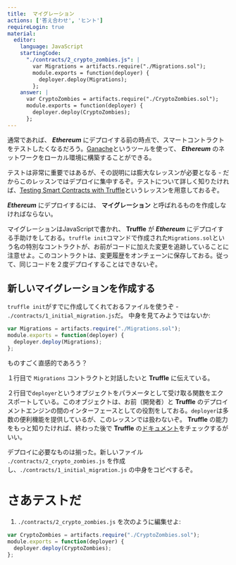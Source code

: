 ```yaml
---
title:  マイグレーション
actions: ['答え合わせ', 'ヒント']
requireLogin: true
material:
  editor:
    language: JavaScript
    startingCode:
      "./contracts/2_crypto_zombies.js": |
        var Migrations = artifacts.require("./Migrations.sol");
        module.exports = function(deployer) {
          deployer.deploy(Migrations);
        };
    answer: |
      var CryptoZombies = artifacts.require("./CryptoZombies.sol");
      module.exports = function(deployer) {
        deployer.deploy(CryptoZombies);
      };
---
```


通常であれば、 **_Ethereum_** にデプロイする前の時点で、スマートコントラクトをテストしたくなるだろう。<a href="https://truffleframework.com/ganache" target=”_blank”>Ganache</a>というツールを使って、 **_Ethereum_** のネットワークをローカル環境に構築することができる。

テストは非常に重要ではあるが、その説明には膨大なレッスンが必要となる - だからこのレッスンではデプロイに集中するぞ。テストについて詳しく知りたければ、<a href="http://cryptozombies.io/jp/lesson/10" target=”_blank”>Testing Smart Contracts with Truffle</a>というレッスンを用意しておるぞ。

<!-- TODO: update ^^ link, if needed -->

**_Ethereum_** にデプロイするには、 **マイグレーション** と呼ばれるものを作成しなければならない。

マイグレーションはJavaScriptで書かれ、 **Truffle** が **_Ethereum_** にデプロイする手助けをしておる。`truffle init`コマンドで作成された`Migrations.sol`という名の特別なコントラクトが、お前がコードに加えた変更を追跡していることに注意せよ。このコントラクトは、変更履歴をオンチェーンに保存しておる。従って、同じコードを２度デプロイすることはできないぞ。

## 新しいマイグレーションを作成する

`truffle init`がすでに作成してくれておるファイルを使うぞ - `./contracts/1_initial_migration.js`だ。
中身を見てみようではないか:

```javascript
var Migrations = artifacts.require("./Migrations.sol");
module.exports = function(deployer) {
  deployer.deploy(Migrations);
};
```

ものすごく直感的であろう？

１行目で `Migrations` コントラクトと対話したいと **Truffle** に伝えている。

２行目で`deployer`というオブジェクトをパラメータとして受け取る関数をエクスポートしている。このオブジェクトは、お前（開発者）と **Truffle** のデプロイメントエンジンの間のインターフェースとしての役割をしておる。`deployer`は多数の便利機能を提供しているが、このレッスンでは扱わないぞ。 **Truffle** の能力をもっと知りたければ、終わった後で **Truffle** の<a href="https://truffleframework.com/docs/truffle/getting-started/running-migrations" target=”_blank”>ドキュメント</a>をチェックするがいい。

デプロイに必要なものは揃った。新しいファイル `./contracts/2_crypto_zombies.js` を作成し、`./contracts/1_initial_migration.js` の中身をコピペするぞ。

# さあテストだ

1. `./contracts/2_crypto_zombies.js` を次のように編集せよ:

```JavaScript
var CryptoZombies = artifacts.require("./CryptoZombies.sol");
module.exports = function(deployer) {
  deployer.deploy(CryptoZombies);
};
```
